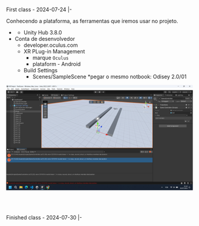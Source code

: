 <br>

First class - 2024-07-24
|-

Conhecendo a plataforma, as ferramentas que iremos usar no projeto.

- - Unity Hub 3.8.0
- Conta de desenvolvedor
  - developer.oculus.com
  - XR PLug-in Management
    - marque `Oculus`
    - plataform - Android
  - Build Settings
    - Scenes/SampleScene
*pegar o mesmo notbook: Odisey 2.0/01

![image](image.png)

<br>
<br>

Finished class - 2024-07-30
|-